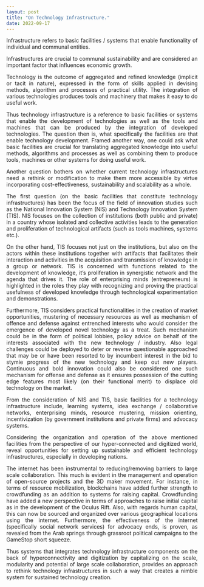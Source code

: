```yaml
---
layout: post
title: "On Technology Infrastructure."
date: 2022-09-17
---
```


<p align="justify">
    Infrastructure refers to basic facilities / systems that enable functionality of individual and communal entities.
</p>
<p align="justify"> 
    Infrastructures are crucial to communal sustainability and are considered an important factor that influences economic growth.
</p>
<p align="justify"> 
    Technology is the outcome of aggregated and refined knowledge (implicit or tacit in nature), expressed in the form of skills applied in devising methods, algorithm and processes of practical utility. The integration of various technologies produces tools and machinery that makes it easy to do useful work.
</p>
<p align="justify"> 
    Thus technology infrastructure is a reference to basic facilities or systems that enable the development of technologies as well as the tools and machines that can be produced by the integration of developed technologies.
    The question then is, what specifically the facilities are that enable technology development. Framed another way, one could ask what basic facilities are crucial for translating  aggregated knowledge into useful methods, algorithms and processes as well as combining them to produce tools, machines or other systems for doing useful work.
</p>
<p align="justify"> 
    Another question bothers on whether current technology infrastructures need a rethink or modification to make them more accessible by virtue incorporating  cost-effectiveness, sustainability  and scalability as a whole.
</p>
<p align="justify"> 
    The first question (on the basic facilities that constitute technology infrastructures) has been the focus of the field of innovation studies such as the National Innovation System (NIS) and Technology Innovation System (TIS).
    NIS focuses on the collection of institutions (both public and private) in a country whose isolated and collective activities leads to the generation and proliferation of technological artifacts (such as tools machines, systems etc.).
</p>
<p align="justify"> 
    On the other hand, TIS focuses not just on the institutions, but also on the actors within these institutions together with artifacts that facilitates their interaction and activities in the acquisition and transmission of knowledge in a group or network. TIS is concerned with functions related to the development of knowledge, it’s proliferation in synergistic network and the agenda that drives it. The role of enterprising minds (entrepreneurs) is highlighted in the roles they play with recognizing and proving the practical usefulness of developed knowledge through technological experimentation and demonstrations.
</p>
<p align="justify"> 
    Furthermore, TIS considers practical functionalities in the creation of market opportunities, mustering of necessary resources  as well as mechanism of offence and defense against entrenched interests who would consider the emergence of developed novel technology as a treat. Such mechanism could be in the form of political lobbies, policy advice on behalf of the interests associated with the new technology / industry. Also legal challenges could be deployed to deter or reverse questionable approached that may be or have been resorted to by incumbent interest in the bid to stymie progress of the new technology and keep out new players. Continuous and bold  innovation could also be considered one such mechanism for offense and defense as it ensures possession of the cutting edge features most likely (on their functional merit) to displace old technology on the market.
</p>
<p align="justify"> 
    From the consideration of NIS and TIS, basic facilities for a technology infrastructure include, learning systems, idea exchange / collaborative networks, enterprising minds, resource mustering, mission  orienting, incentivization (by government institutions and private firms)  and advocacy systems.
</p>
<p align="justify"> 
    Considering the organization and operation of the above mentioned  facilities from the perspective of our hyper-connected and digitized world, reveal opportunities for setting up sustainable and efficient technology infrastructures, especially in developing nations.
</p>
<p align="justify">   
    The internet has been instrumental to reducing/removing barriers to large scale collaboration. This much is evident in the management and operation of open-source projects and the 3D maker movement. For instance, in terms of resource mobilization, blockchains  have added further strength to crowdfunding as an addition to systems for raising capital. Crowdfunding have added a new perspective in terms of approaches to raise initial capital as in the development of the Oculus Rift.  Also, with regards human capital, this can now be sourced and organized over various geographical locations using the internet. Furthermore, the effectiveness of the internet (specifically social network services) for advocacy ends, is proven, as revealed from the Arab springs through grassroot political campaigns to the GameStop short squeeze.
</p>
<p align="justify">  
    Thus systems that integrates technology infrastructure components on the back of hyperconnectivity and digitization by capitalizing on the scale, modularity and potential of large scale collaboration, provides an approach to rethink technology infrastructures in such a way that creates a nimble  system for sustained technology creation. 
</p>